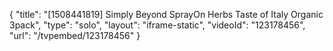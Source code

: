 {
    "title": "[1508441819] Simply Beyond SprayOn Herbs Taste of Italy Organic 3pack",
    "type": "solo",
    "layout": "iframe-static",
    "videoId": "123178456",
    "url": "\/tvpembed\/123178456"
}